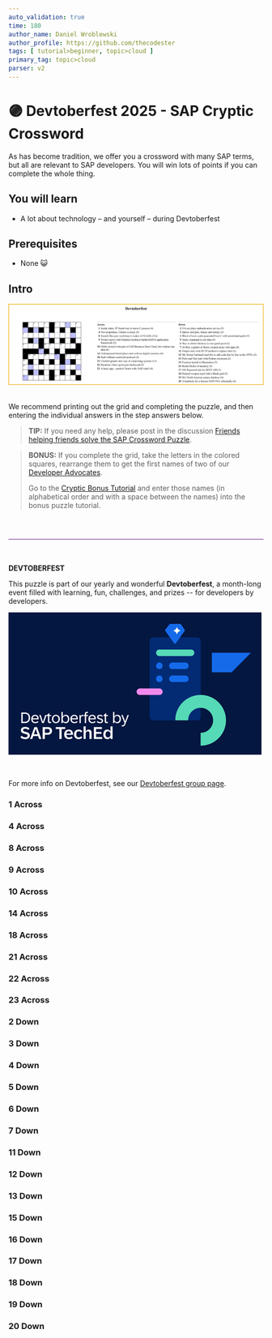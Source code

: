 ```yaml
---
auto_validation: true
time: 180
author_name: Daniel Wroblewski
author_profile: https://github.com/thecodester
tags: [ tutorial>beginner, topic>cloud ]
primary_tag: topic>cloud
parser: v2
---
```

  
# 🟣 Devtoberfest 2025 - SAP Cryptic Crossword
<!-- description --> As has become tradition, we offer you a crossword with many SAP terms, but all are relevant to SAP developers. You will win lots of points if you can complete the whole thing.
 
## You will learn
- A lot about technology – and yourself – during Devtoberfest

## Prerequisites
- None 😺


## Intro
![Puzzle grid](puzzlegrip-withclues.png)
<div>&nbsp;</div>
We recommend printing out the grid and completing the puzzle, and then entering the individual answers in the step answers below.

>**TIP:** If you need any help, please post in the discussion [Friends helping friends solve the SAP Crossword Puzzle]().

>**BONUS:** If you complete the grid, take the letters in the colored squares, rearrange them to get the first names of two of our [Developer Advocates](https://developers.sap.com/developer-advocates.html). 
>
>Go to the [Cryptic Bonus Tutorial](devtoberfest2025-sap-crossword-bonus) and enter those names (in alphabetical order and with a space between the names) into the bonus puzzle tutorial. 

&nbsp;

![Rule](rule.png) 

&nbsp;

**DEVTOBERFEST**
  
This puzzle is part of our yearly and wonderful **Devtoberfest**, a month-long event filled with learning, fun, challenges, and prizes -- for developers by developers. 

![Devtoberfest](devtoberfestBanner2.png) 

&nbsp;

For more info on Devtoberfest, see our [Devtoberfest group page](https://community.sap.com/t5/devtoberfest/gh-p/Devtoberfest).



### 1 Across

### 4 Across

### 8 Across

### 9 Across

### 10 Across

### 14 Across

### 18 Across

### 21 Across

### 22 Across

### 23 Across

### 2 Down

### 3 Down

### 4 Down

### 5 Down

### 6 Down

### 7 Down

### 11 Down

### 12 Down

### 13 Down

### 15 Down

### 16 Down

### 17 Down

### 18 Down

### 19 Down

### 20 Down

